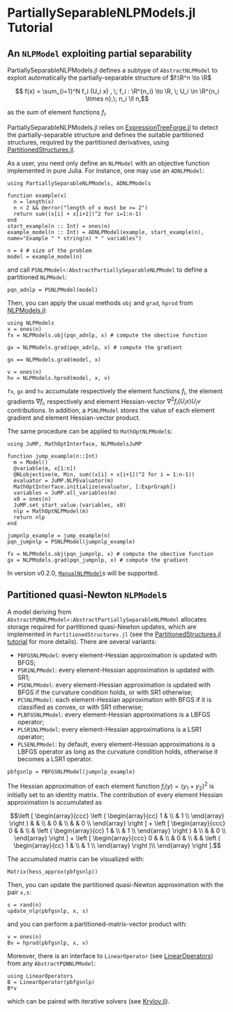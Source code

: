 # PartiallySeparableNLPModels.jl Tutorial

## An `NLPModel` exploiting partial separability
PartiallySeparableNLPModels.jl defines a subtype of `AbstractNLPModel` to exploit automatically the partially-separable structure of $f:\R^n \to \R$
```math
 f(x) = \sum_{i=1}^N f_i (U_i x) , \; f_i : \R^{n_i} \to \R, \; U_i \in \R^{n_i \times n},\; n_i \ll n,
```
as the sum of element functions $f_i$.

PartiallySeparableNLPModels.jl relies on [ExpressionTreeForge.jl](https://github.com/JuliaSmoothOptimizers/ExpressionTreeForge.jl) to detect the partially-separable structure and defines the suitable partitioned structures, required by the partitioned derivatives, using [PartitionedStructures.jl](https://github.com/JuliaSmoothOptimizers/PartitionedStructures.jl).

As a user, you need only define an `NLPModel` with an objective function implemented in pure Julia.
For instance, one may use an `ADNLPModel`:
```@example PSNLP
using PartiallySeparableNLPModels, ADNLPModels

function example(x)
  n = length(x)
  n < 2 && @error("length of x must be >= 2")
  return sum((x[i] + x[i+1])^2 for i=1:n-1)
end 
start_example(n :: Int) = ones(n)
example_model(n :: Int) = ADNLPModel(example, start_example(n), name="Example " * string(n) * " variables")

n = 4 # size of the problem
model = example_model(n)
```
and call `PSNLPModel<:AbstractPartiallySeparableNLPModel` to define a partitioned `NLPModel`:
```@example PSNLP
pqn_adnlp = PSNLPModel(model)
```

Then, you can apply the usual methods `obj` and `grad`, `hprod` from [NLPModels.jl](https://github.com/JuliaSmoothOptimizers/NLPModels.jl):
```@example PSNLP
using NLPModels
x = ones(n)
fx = NLPModels.obj(pqn_adnlp, x) # compute the obective function
```

```@example PSNLP
gx = NLPModels.grad(pqn_adnlp, x) # compute the gradient
```

```@example PSNLP
gx == NLPModels.grad(model, x)
```

```@example PSNLP
v = ones(n)
hv = NLPModels.hprod(model, x, v)
```
`fx`, `gx` and `hv` accumulate respectively the element functions $f_i$, the element gradients $\nabla f_i$, respectively and element Hessian-vector $\nabla^2 f_i(U_i x) U_i v$ contributions.
In addition, a `PSNLPModel` stores the value of each element gradient and element Hessian-vector product.

The same procedure can be applied to `MathOptNLPModel`s:
```@example PSNLP
using JuMP, MathOptInterface, NLPModelsJuMP

function jump_example(n::Int)
  m = Model()
  @variable(m, x[1:n])
  @NLobjective(m, Min, sum((x[i] + x[i+1])^2 for i = 1:n-1))
  evaluator = JuMP.NLPEvaluator(m)
  MathOptInterface.initialize(evaluator, [:ExprGraph])
  variables = JuMP.all_variables(m)
  x0 = ones(n)
  JuMP.set_start_value.(variables, x0)
  nlp = MathOptNLPModel(m)
  return nlp
end

jumpnlp_example = jump_example(n)
pqn_jumpnlp = PSNLPModel(jumpnlp_example)

fx = NLPModels.obj(pqn_jumpnlp, x) # compute the obective function
gx = NLPModels.grad(pqn_jumpnlp, x) # compute the gradient
```
In version v0.2.0, [`ManualNLPModel`](https://github.com/JuliaSmoothOptimizers/ManualNLPModels.jl)s will be supported.

## Partitioned quasi-Newton `NLPModel`s
A model deriving from `AbstractPQNNLPModel<:AbstractPartiallySeparableNLPModel` allocates storage required for partitioned quasi-Newton updates, which are implemented in `PartitionedStructures.jl` (see the [PartitionedStructures.jl tutorial](https://juliasmoothoptimizers.github.io/PartitionedStructures.jl/dev/tutorial/) for more details).
There are several variants:
* `PBFGSNLPModel`: every element-Hessian approximation is updated with BFGS;
* `PSR1NLPModel`: every element-Hessian approximation is updated with SR1;
* `PSENLPModel`: every element-Hessian approximation is updated with BFGS if the curvature condition holds, or with SR1 otherwise;
* `PCSNLPModel`: each element-Hessian approximation with BFGS if it is classified as convex, or with SR1 otherwise;
* `PLBFGSNLPModel`: every element-Hessian approximations is a LBFGS operator;
* `PLSR1NLPModel`: every element-Hessian approximations is a LSR1 operator;
* `PLSENLPModel`: by default, every element-Hessian approximations is a LBFGS operator as long as the curvature condition holds, otherwise it becomes a LSR1 operator.

```@example PSNLP
pbfgsnlp = PBFGSNLPModel(jumpnlp_example)
```

The Hessian approximation of each element function $f_i (y) = (y_1 + y_2)^2$ is initially set to an identity matrix. 
The contribution of every element Hessian approximation is accumulated as
```math
\left [
\begin{array}{ccc}
  \left ( \begin{array}{cc}
    1 & \\
    & 1 \\ 
  \end{array} \right ) & & \\
  & 0 & \\
  & & 0 \\
\end{array}
\right ] 
+ 
\left [
\begin{array}{ccc}
  0 & & \\
  & \left ( \begin{array}{cc}
    1 & \\
    & 1 \\ 
  \end{array} \right ) & \\
  & & 0 \\
\end{array}
\right ]
+ 
\left [
\begin{array}{ccc}
  0 & & \\
  & 0 & \\
  & & \left ( \begin{array}{cc}
    1 & \\
    & 1 \\ 
  \end{array} \right )\\
\end{array}
\right ].
```
The accumulated matrix can be visualized with:
```@example PSNLP
Matrix(hess_approx(pbfgsnlp))
```

Then, you can update the partitioned quasi-Newton approximation with the pair `x,s`:
```@example PSNLP
s = rand(n)
update_nlp(pbfgsnlp, x, s)
```
and you can perform a partitioned-matrix-vector product with:
```@example PSNLP
v = ones(n)
Bv = hprod(pbfgsnlp, x, v)
```

Moreover, there is an interface to `LinearOperator` (see [LinearOperators](https://github.com/JuliaSmoothOptimizers/LinearOperators.jl)) from any `AbstractPQNNLPModel`:
```@example PSNLP
using LinearOperators
B = LinearOperator(pbfgsnlp)
B*v
```
which can be paired with iterative solvers (see [Krylov.jl](https://github.com/JuliaSmoothOptimizers/Krylov.jl)).
